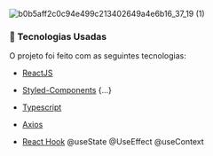
![b0b5aff2c0c94e499c213402649a4e6b16_37_19 (1)](https://user-images.githubusercontent.com/38596921/115611937-1c2c8680-a2c1-11eb-8291-887b3843e573.gif)


### :rocket: Tecnologias Usadas

O projeto foi feito com as seguintes tecnologias:

- [ReactJS](https://pt-br.reactjs.org/)
- [Styled-Components](https://styled-components.com/)
{...}

- [Typescript](https://www.typescriptlang.org)
- [Axios](https://blog.logrocket.com/how-to-make-http-requests-like-a-pro-with-axios/)
- [React Hook](https://pt-br.reactjs.org/docs/hooks-intro.html)
   @useState
   @UseEffect
   @useContext
